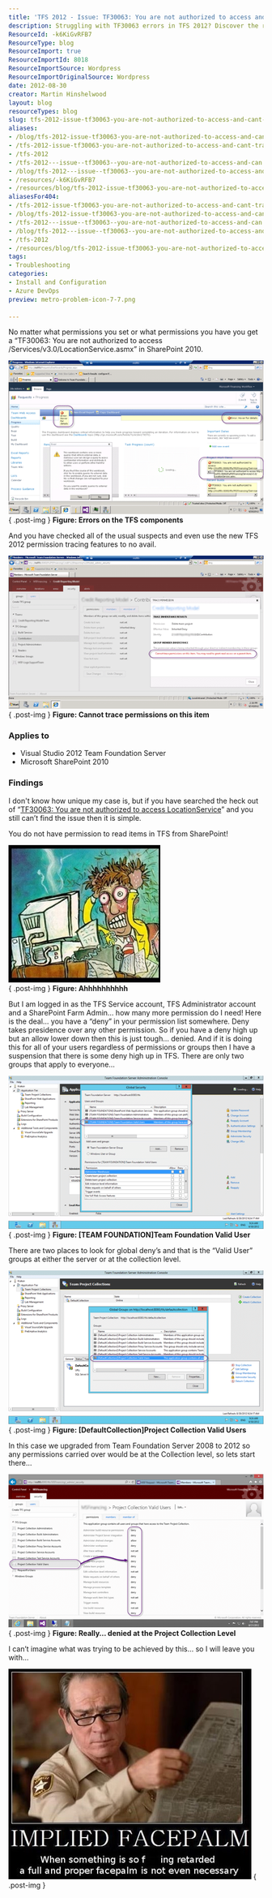 ```yaml
---
title: 'TFS 2012 - Issue: TF30063: You are not authorized to access and can’t trace permissions'
description: Struggling with TF30063 errors in TFS 2012? Discover the root cause of permission issues and how to resolve them effectively in this insightful guide.
ResourceId: -k6KiGvRFB7
ResourceType: blog
ResourceImport: true
ResourceImportId: 8018
ResourceImportSource: Wordpress
ResourceImportOriginalSource: Wordpress
date: 2012-08-30
creator: Martin Hinshelwood
layout: blog
resourceTypes: blog
slug: tfs-2012-issue-tf30063-you-are-not-authorized-to-access-and-cant-trace-permissions
aliases:
- /blog/tfs-2012-issue-tf30063-you-are-not-authorized-to-access-and-cant-trace-permissions
- /tfs-2012-issue-tf30063-you-are-not-authorized-to-access-and-cant-trace-permissions
- /tfs-2012
- /tfs-2012---issue--tf30063--you-are-not-authorized-to-access-and-can’t-trace-permissions
- /blog/tfs-2012---issue--tf30063--you-are-not-authorized-to-access-and-can’t-trace-permissions
- /resources/-k6KiGvRFB7
- /resources/blog/tfs-2012-issue-tf30063-you-are-not-authorized-to-access-and-cant-trace-permissions
aliasesFor404:
- /tfs-2012-issue-tf30063-you-are-not-authorized-to-access-and-cant-trace-permissions
- /blog/tfs-2012-issue-tf30063-you-are-not-authorized-to-access-and-cant-trace-permissions
- /tfs-2012---issue--tf30063--you-are-not-authorized-to-access-and-can’t-trace-permissions
- /blog/tfs-2012---issue--tf30063--you-are-not-authorized-to-access-and-can’t-trace-permissions
- /tfs-2012
- /resources/blog/tfs-2012-issue-tf30063-you-are-not-authorized-to-access-and-cant-trace-permissions
tags:
- Troubleshooting
categories:
- Install and Configuration
- Azure DevOps
preview: metro-problem-icon-7-7.png

---
```

No matter what permissions you set or what permissions you have you get a “TF30063: You are not authorized to access /Services/v3.0/LocationService.asmx” in SharePoint 2010.

[![image](images/image_thumb115-1-1.png "image")](http://blog.hinshelwood.com/files/2012/08/image116.png)  
{ .post-img }
**Figure: Errors on the TFS components**

And you have checked all of the usual suspects and even use the new TFS 2012 permission tracing features to no avail.

[![image](images/image_thumb116-2-2.png "image")](http://blog.hinshelwood.com/files/2012/08/image117.png)  
{ .post-img }
**Figure: Cannot trace permissions on this item**

### Applies to

- Visual Studio 2012 Team Foundation Server
- Microsoft SharePoint 2010

### Findings

I don't know how unique my case is, but if you have searched the heck out of “[TF30063: You are not authorized to access LocationService](http://bit.ly/NzeeoM "http://bit.ly/NzeeoM")” and you still can’t find the issue then it is simple.

You do not have permission to read items in TFS from SharePoint!

[![tearing_hair_out-300x271](images/tearing_hair_out-300x271_thumb-8-8.jpg "tearing_hair_out-300x271")](http://blog.hinshelwood.com/files/2012/08/tearing_hair_out-300x271.jpg)  
{ .post-img }
**Figure: Ahhhhhhhhhh**

But I am logged in as the TFS Service account, TFS Administrator account and a SharePoint Farm Admin… how many more permission do I need! Here is the deal… you have a “deny” in your permission list somewhere. Deny takes presidence over any other permission. So if you have a deny high up but an allow lower down then this is just tough… denied. And if it is doing this for all of your users regardless of permissions or groups then I have a suspension that there is some deny high up in TFS. There are only two groups that apply to everyone…

[![image](images/image_thumb117-3-3.png "image")](http://blog.hinshelwood.com/files/2012/08/image118.png)  
{ .post-img }
**Figure: \[TEAM FOUNDATION\]Team Foundation Valid User**

There are two places to look for global deny’s and that is the “Valid User” groups at either the server or at the collection level.

[![image](images/image_thumb118-4-4.png "image")](http://blog.hinshelwood.com/files/2012/08/image119.png)  
{ .post-img }
**Figure: \[DefaultCollection\]Project Collection Valid Users**

In this case we upgraded from Team Foundation Server 2008 to 2012 so any permissions carried over would be at the Collection level, so lets start there…

[![image](images/image_thumb119-5-5.png "image")](http://blog.hinshelwood.com/files/2012/08/image120.png)  
{ .post-img }
**Figure: Really… denied at the Project Collection Level**

I can’t imagine what was trying to be achieved by this… so I will leave you with…

[![ImpliedFacePalm](images/ImpliedFacePalm_thumb-6-6.jpg "ImpliedFacePalm")](http://blog.hinshelwood.com/files/2012/08/ImpliedFacePalm.jpg)
{ .post-img }
